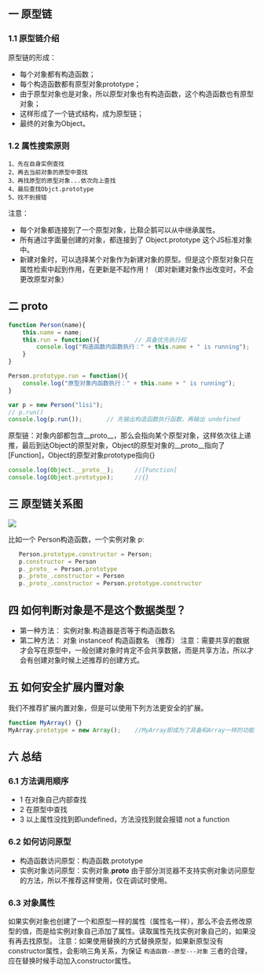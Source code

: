 ## 一 原型链

###  1.1 原型链介绍

原型链的形成：
- 每个对象都有构造函数；
- 每个构造函数都有原型对象prototype；
- 由于原型对象也是对象，所以原型对象也有构造函数，这个构造函数也有原型对象；
- 这样形成了一个链式结构，成为原型链；
- 最终的对象为Object。

###  1.2 属性搜索原则
```
1、先在自身实例查找
2、再去当前对象的原型中查找
3、再找原型的原型对象...依次向上查找
4、最后查找Objct.prototype
5、找不到报错
```

注意：
- 每个对象都连接到了一个原型对象，比鞥企鹅可以从中继承属性。
- 所有通过字面量创建的对象，都连接到了 Object.prototype 这个JS标准对象中。
- 新建对象时，可以选择某个对象作为新建对象的原型。但是这个原型对象只在属性检索中起到作用，在更新是不起作用！（即对新建对象作出改变时，不会更改原型对象）

## 二 __proto__

```js
function Person(name){
    this.name = name;
    this.run = function(){          // 具备优先执行权
        console.log("构造函数内函数执行：" + this.name + " is running");
    }
}

Person.prototype.run = function(){
    console.log("原型对象内函数执行：" + this.name + " is running");
}

var p = new Person("lisi");
// p.run()
console.log(p.run());       // 先输出构造函数执行函数，再输出 undefined
```
原型链：对象内部都包含__proto__，那么会指向某个原型对象，这样依次往上递推，最后到达Object的原型对象，Object的原型对象的__proto__指向了[Function]，Object的原型对象prototype指向{}
```js
console.log(Object.__proto__);      //[Function]
console.log(Object.prototype);      //{}
```

## 三 原型链关系图

![](/images/JavaScript/JavaScript-02.png)  

比如一个 Person构造函数，一个实例对象 p:
```js
   Person.prototype.constructor = Person;
   p.constructor = Person
   p._proto_ = Person.prototype            
   p._proto_.constructor = Person
   p._proto_.constructor = Person.prototype.constructor
```

## 四 如何判断对象是不是这个数据类型？

- 第一种方法： 实例对象.构造器是否等于构造函数名
- 第二种方法： 对象 instanceof 构造函数名  （推荐）
注意：需要共享的数据才会写在原型中，一般创建对象时肯定不会共享数据，而是共享方法，所以才会有创建对象时候上述推荐的创建方式。

## 五 如何安全扩展内置对象

我们不推荐扩展内置对象，但是可以使用下列方法更安全的扩展。
```javascript
function MyArray() {}
MyArray.prototype = new Array();    //MyArray即成为了具备和Array一样的功能
```

## 六 总结

###  6.1 方法调用顺序
- 1 在对象自己内部查找
- 2 在原型中查找
- 3 以上属性没找到即undefined，方法没找到就会报错 not a function

###  6.2 如何访问原型
- 构造函数访问原型：构造函数.prototype
- 实例对象访问原型：实例对象.__proto__
由于部分浏览器不支持实例对象访问原型的方法，所以不推荐这样使用，仅在调试时使用。

###  6.3 对象属性
如果实例对象也创建了一个和原型一样的属性（属性名一样），那么不会去修改原型的值，而是给实例对象自己添加了属性。读取属性先找实例对象自己的，如果没有再去找原型。
注意：如果使用替换的方式替换原型，如果新原型没有constructor属性，会影响三角关系，为保证   `构造函数--原型---对象` 三者的合理，应在替换时候手动加入constructor属性。